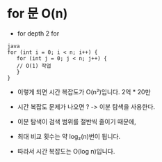 # for 문 O(n)

- for depth 2 for

 ```
java
for (int i = 0; i < n; i++) {
    for (int j = 0; j < n; j++) {
    // O(1) 작업
    }
}
 ```
- 이렇게 되면 시간 복잡도가 O(n²)입니다.  2억 * 20만 


- 시간 복잡도 문제가 나오면 ? -> 이분 탐색을 사용한다.
- 이분 탐색이 검색 범위를 절반씩 줄이기 때문에,
- 최대 비교 횟수는 약 log₂(n)번이 됩니다. 
- 따라서 시간 복잡도는 O(log n)입니다.


